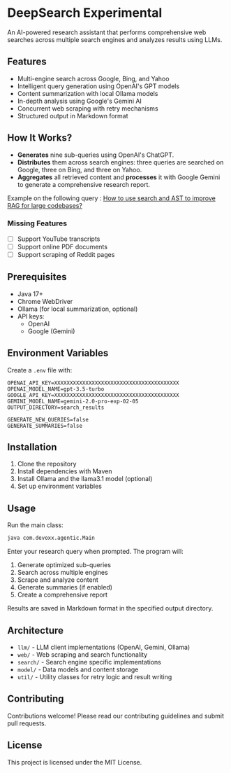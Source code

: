 # DeepSearch Experimental

An AI-powered research assistant that performs comprehensive web searches across multiple search engines and analyzes results using LLMs.

## Features

- Multi-engine search across Google, Bing, and Yahoo
- Intelligent query generation using OpenAI's GPT models
- Content summarization with local Ollama models
- In-depth analysis using Google's Gemini AI
- Concurrent web scraping with retry mechanisms
- Structured output in Markdown format

## How It Works?  

- **Generates** nine sub-queries using OpenAI's ChatGPT.  
- **Distributes** them across search engines: three queries are searched on Google, three on Bing, and three on Yahoo.  
- **Aggregates** all retrieved content and **processes** it with Google Gemini to generate a comprehensive research report.  

Example on the following query : [How to use search and AST to improve RAG for large codebases?](https://github.com/stephanj/DeepSearch/blob/master/examples/howtousesearchandasttoimproveragforlargecodebases-20250205_215207.md)

### Missing Features 

- [ ] Support YouTube transcripts
- [ ] Support online PDF documents
- [ ] Support scraping of Reddit pages

## Prerequisites

- Java 17+
- Chrome WebDriver
- Ollama (for local summarization, optional)
- API keys:
  - OpenAI 
  - Google (Gemini)

## Environment Variables

Create a `.env` file with:

```
OPENAI_API_KEY=XXXXXXXXXXXXXXXXXXXXXXXXXXXXXXXXXXXXXXXX
OPENAI_MODEL_NAME=gpt-3.5-turbo
GOOGLE_API_KEY=XXXXXXXXXXXXXXXXXXXXXXXXXXXXXXXXXXXXXXXX
GEMINI_MODEL_NAME=gemini-2.0-pro-exp-02-05
OUTPUT_DIRECTORY=search_results

GENERATE_NEW_QUERIES=false
GENERATE_SUMMARIES=false
```

## Installation

1. Clone the repository
2. Install dependencies with Maven
3. Install Ollama and the llama3.1 model (optional)
4. Set up environment variables

## Usage

Run the main class:

```bash
java com.devoxx.agentic.Main
```

Enter your research query when prompted. The program will:

1. Generate optimized sub-queries
2. Search across multiple engines
3. Scrape and analyze content
4. Generate summaries (if enabled)
5. Create a comprehensive report

Results are saved in Markdown format in the specified output directory.

## Architecture

- `llm/` - LLM client implementations (OpenAI, Gemini, Ollama)
- `web/` - Web scraping and search functionality
- `search/` - Search engine specific implementations
- `model/` - Data models and content storage
- `util/` - Utility classes for retry logic and result writing

## Contributing

Contributions welcome! Please read our contributing guidelines and submit pull requests.

## License

This project is licensed under the MIT License.
